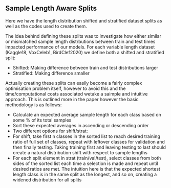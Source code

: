 ## Sample Length Aware Splits

Here we have the length distribution shifted and stratified dataset splits as well as the codes used to create them. 

The idea behind defining these splits was to investigate how either similar or mismatched sample length distrbutions between train and test times impacted performance of our models. For each variable length dataset (Kaggle18, VoxCeleb1, BirdClef2020) we define both a shifted and stratified split:
  - Shifted: Making difference between train and test distributions larger
  - Stratified: Making difference smaller
  
Actually creating these splits can easily become a fairly complex optimisation problem itself, however to avoid this and the time/computational costs associated wetake a saimple and intuitive approach. This is outlined more in the paper however the basic methodology is as follows:
  - Calculate an expected average sample length for each class based on some % of its total samples
  - Sort these expected averages in ascending or descending order
  - Two different options for shift/strat:
  -   For shift, take first n classes in the sorted list to reach desired training ratio of full set of classes, repeat with leftover classes for validation and then finally testing. Taking training first and leaving testing to last should create a natural distribution shift with respect to sample lengths
  -   For each split element in strat (train/val/test), select classes from both sides of the sorted list each time a selection is made and repeat until desired ratios are met. The intuition here is that the expected shortest length class is in the same split as the longest, and so on, creating a widened distribution for all splits
